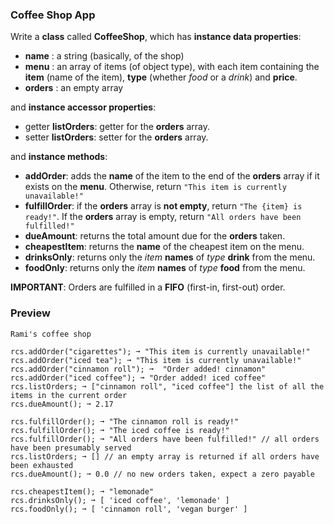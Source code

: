 ### Coffee Shop App

Write a **class** called **CoffeeShop**, which has **instance data properties**:

-  **name** : a string (basically, of the shop)
-  **menu** : an array of items (of object type), with each item containing the **item** (name of the item), **type** (whether _food_ or a _drink_) and **price**.
-  **orders** : an empty array

and **instance accessor properties**:

-  getter **listOrders**: getter for the **orders** array.
-  setter **listOrders**: setter for the **orders** array.

and **instance methods**:

-  **addOrder**: adds the **name** of the item to the end of the **orders** array if it exists on the **menu**. Otherwise, return `"This item is currently unavailable!"`
-  **fulfillOrder**: if the **orders** array is **not empty**, return `"The {item} is ready!"`. If the **orders** array is empty, return `"All orders have been fulfilled!"`
-  **dueAmount**: returns the total amount due for the **orders** taken.
-  **cheapestItem**: returns the **name** of the cheapest item on the menu.
-  **drinksOnly**: returns only the _item_  **names** of _type_  **drink** from the menu.
-  **foodOnly**: returns only the _item_  **names** of _type_  **food** from the menu.

**IMPORTANT**: Orders are fulfilled in a **FIFO** (first-in, first-out) order.


### Preview

```
Rami's coffee shop

rcs.addOrder("cigarettes"); ➞ "This item is currently unavailable!"
rcs.addOrder("iced tea"); ➞ "This item is currently unavailable!"
rcs.addOrder("cinnamon roll"); ➞  "Order added! cinnamon"
rcs.addOrder("iced coffee"); ➞ "Order added! iced coffee" 
rcs.listOrders; ➞ ["cinnamon roll", "iced coffee"] the list of all the items in the current order
rcs.dueAmount(); ➞ 2.17

rcs.fulfillOrder(); ➞ "The cinnamon roll is ready!"
rcs.fulfillOrder(); ➞ "The iced coffee is ready!"
rcs.fulfillOrder(); ➞ "All orders have been fulfilled!" // all orders have been presumably served
rcs.listOrders; ➞ [] // an empty array is returned if all orders have been exhausted
rcs.dueAmount(); ➞ 0.0 // no new orders taken, expect a zero payable

rcs.cheapestItem(); ➞ "lemonade"
rcs.drinksOnly(); ➞ [ 'iced coffee', 'lemonade' ]
rcs.foodOnly(); ➞ [ 'cinnamon roll', 'vegan burger' ]
```
